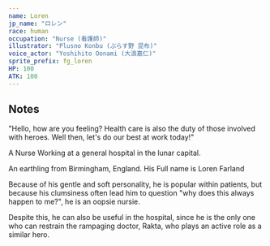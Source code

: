 ```yaml
---
name: Loren
jp_name: "ロレン"
race: human
occupation: "Nurse (看護師)"
illustrator: "Plusno Konbu (ぷらす野 昆布)"
voice_actor: "Yoshihito Oonami (大浪嘉仁)"
sprite_prefix: fg_loren
HP: 100
ATK: 100
---
```


## Notes

"Hello, how are you feeling? Health care is also the duty of those involved with heroes. Well then, let's do our best at work today!"

A Nurse Working at a general hospital in the lunar capital.

An earthling from Birmingham, England. His Full name is Loren Farland

Because of his gentle and soft personality, he is popular within patients, but because his clumsiness often lead him to question "why does this always happen to me?", he is an oopsie nursie.

Despite this, he can also be useful in the hospital, since he is the only one who can restrain the rampaging doctor, Rakta, who plays an active role as a similar hero.
